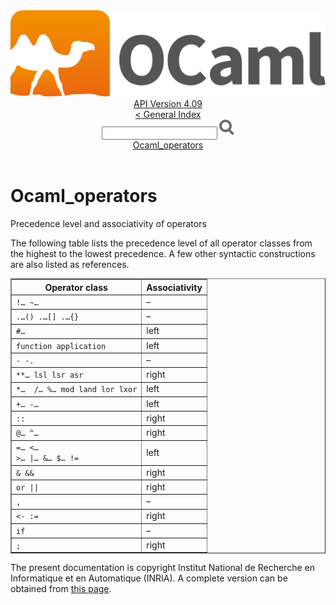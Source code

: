 <!-- ((! set title API !)) ((! set documentation !)) ((! set api !)) ((! set nobreadcrumb !)) -->
<div class="api"><header><nav class="toc brand"><a class="brand" href="https://ocaml.org/"><img src="colour-logo-gray.svg" class="svg" alt="OCaml"></a></nav><nav class="toc"><div class="toc_version"><a href="/docs" id="version-select">API Version 4.09</a></div><a href="index.html">&lt; General Index</a><div class="api_search"><input type="text" name="apisearch" id="api_search" oninput="mySearch(false);" onkeypress="this.oninput();" onclick="this.oninput();" onpaste="this.oninput();">
<img src="search_icon.svg" alt="Search" class="svg" onclick="mySearch(false)"></div>
<div id="search_results"></div><div class="toc_title"><a href="#top">Ocaml_operators</a></div><ul></ul></nav></header>

<h1>Ocaml_operators</h1>
<div class="info-desc">
<p>Precedence level and associativity of operators</p>

<p>The following table lists the precedence level of all operator classes
from the highest to the lowest precedence. A few other syntactic constructions
are also listed as references.</p>


<p></p><table align="center" border="1">
<thead><tr><th>Operator class</th><th>Associativity </th></tr></thead>
<tbody><tr><td><code class="code">!… ~…</code>     </td><td>–</td></tr>
<tr><td><code class="code">.…() .…[] .…{} </code>
                                                      </td><td>–</td></tr>
<tr><td><code class="code">#…</code>              </td><td> left </td></tr>
<tr><td><code class="code">function application</code>  </td><td> left </td></tr>
<tr><td><code class="code">- -.</code>                  </td><td>–</td></tr>
<tr><td><code class="code">**… lsl lsr asr </code></td><td> right </td></tr>
<tr><td><code class="code">*…  /… %… mod land lor lxor</code>
                                                      </td><td> left  </td></tr>
<tr><td><code class="code">+… -…</code>     </td><td> left  </td></tr>
<tr><td><code class="code">::</code>                    </td><td> right </td></tr>
<tr><td><code class="code">@… ^…            </code></td><td> right </td></tr>
<tr><td><code class="code">=… &lt;…
&gt;… |… &amp;… $… !=</code>     </td><td> left  </td></tr>
<tr><td><code class="code">&amp; &amp;&amp;</code>      </td><td> right </td></tr>
<tr><td><code class="code">or || </code>                </td><td> right </td></tr>
<tr><td><code class="code">,</code>                     </td><td>–</td></tr>
<tr><td><code class="code">&lt;- :=</code>                 </td><td> right </td></tr>
<tr><td><code class="code">if</code>                    </td><td>–</td></tr>
<tr><td><code class="code">;</code>                     </td><td> right </td></tr>
</tbody></table><p></p>

</div>

<div class="copyright">The present documentation is copyright Institut National de Recherche en Informatique et en Automatique (INRIA). A complete version can be obtained from <a href="http://caml.inria.fr/pub/docs/manual-ocaml/">this page</a>.</div></div>